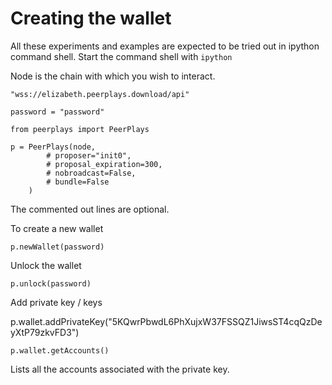 # Creating the wallet

All these experiments and examples are expected to be tried out in ipython command shell. Start the command shell with `ipython`

Node is the chain with which you wish to interact.

```text
"wss://elizabeth.peerplays.download/api"
```

`password = "password"`

`from peerplays import PeerPlays`

```
p = PeerPlays(node, 
        # proposer="init0",
        # proposal_expiration=300,
        # nobroadcast=False,
        # bundle=False
    )
```

The commented out lines are optional.

To create a new wallet

`p.newWallet(password)`

Unlock the wallet

`p.unlock(password)`

Add private key / keys

p.wallet.addPrivateKey\("5KQwrPbwdL6PhXujxW37FSSQZ1JiwsST4cqQzDeyXtP79zkvFD3"\)



`p.wallet.getAccounts()`

Lists all the accounts associated with the private key.

